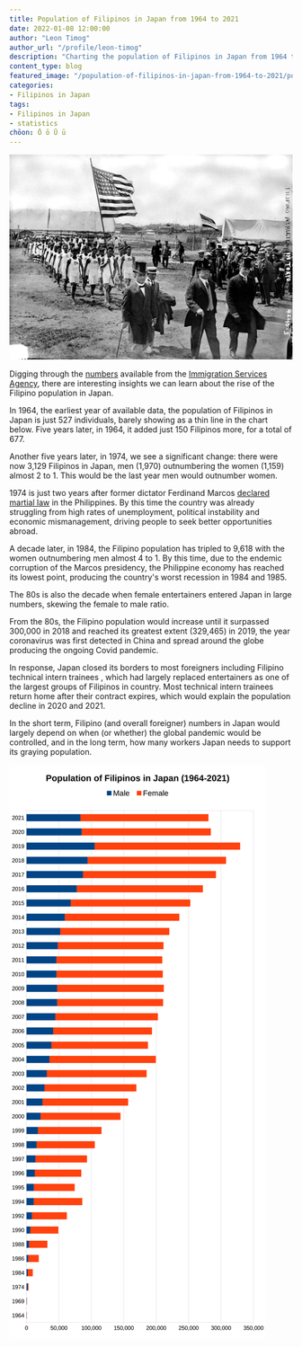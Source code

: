 ```yaml
---
title: Population of Filipinos in Japan from 1964 to 2021
date: 2022-01-08 12:00:00
author: "Leon Timog"
author_url: "/profile/leon-timog"
description: "Charting the population of Filipinos in Japan from 1964 to 2021"
content_type: blog
featured_image: "/population-of-filipinos-in-japan-from-1964-to-2021/population-filipinos-in-japan-1964-2021.png"
categories:
- Filipinos in Japan
tags:
- Filipinos in Japan
- statistics
chōon: Ō ō Ū ū
---
```

![Filipino athletes in Tokyo, Japan](filipino-athletes-in-tokyo-japan.jpg "Filipino athletes in Tokyo, Japan for the 1930 Far Eastern Championship Games. Photo by [John Tewell](https://www.flickr.com/photos/johntewell/6518825007); photo info by [Paul Eric Darvin](https://www.flickr.com/photos/darvader78/).")

Digging through the [numbers](https://www.moj.go.jp/isa/policies/statistics/toukei_ichiran_touroku.html) available from the [Immigration Services Agency](https://www.moj.go.jp/isa/), there are interesting insights we can learn about the rise of the Filipino population in Japan.

In 1964, the earliest year of available data, the population of Filipinos in Japan is just 527 individuals, barely showing as a thin line in the chart below. Five years later, in 1964, it added just 150 Filipinos more, for a total of 677. 

Another five years later, in 1974, we see a significant change: there were now 3,129 Filipinos in Japan, men (1,970) outnumbering the women (1,159) almost 2 to 1. This would be the last year men would outnumber women.

1974 is just two years after former dictator Ferdinand Marcos [declared martial law](https://en.wikipedia.org/wiki/Martial_law_in_the_Philippines#Marcos_administration) in the Philippines. By this time the country was already struggling from high rates of unemployment, political instability and economic mismanagement, driving people to seek better opportunities abroad.

A decade later, in 1984, the Filipino population has tripled to 9,618 with the women outnumbering men almost 4 to 1. By this time, due to the endemic corruption of the Marcos presidency, the Philippine economy has reached its lowest point, producing the country's worst recession in 1984 and 1985.

The 80s is also the decade when female entertainers entered Japan in large numbers, skewing the female to male ratio.

From the 80s, the Filipino population would increase until it surpassed 300,000 in 2018 and reached its greatest extent (329,465) in 2019, the year coronavirus was first detected in China and spread around the globe producing the ongoing Covid pandemic.

In response, Japan closed its borders to most foreigners including Filipino technical intern trainees , which had largely replaced entertainers as one of the largest groups of Filipinos in country. Most technical intern trainees return home after their contract expires, which would explain the population decline in 2020 and 2021.

In the short term, Filipino (and overall foreigner) numbers in Japan would largely depend on when (or whether) the global pandemic would be controlled, and in the long term, how many workers Japan needs to support its graying population.

![Population of Filipinos in Japan from 1964 to 2021](population-filipinos-in-japan-1964-2021.png "Population of Filipinos in Japan from 1964 to 2021, with figures from the Immigration Services Agency of Japan.")